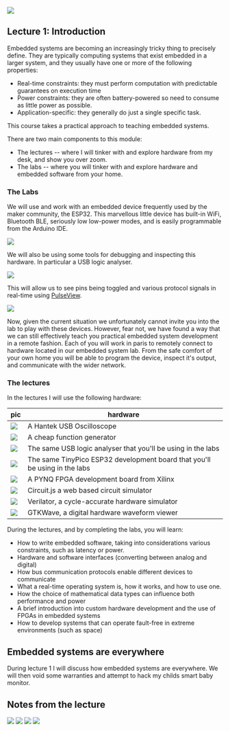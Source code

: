 ![](imgs/EmSysLogo.svg)

## Lecture 1: Introduction 
Embedded systems are becoming an increasingly tricky thing to precisely define. 
They are typically computing systems that exist embedded in a larger system, and 
they usually have one or more of the following properties:

* Real-time constraints: they must perform computation with predictable guarantees on execution time
* Power constraints: they are often battery-powered so need to consume as little power as possible.
* Application-specific: they generally do just a single specific task.

This course takes a practical approach to teaching embedded systems. 

There are two main components to this module: 
* The lectures -- where I will tinker with and explore hardware from my desk, and show you over zoom.
* The labs -- where you will tinker with and explore hardware and embedded software from your home.

### The Labs
We will use and work with an embedded device frequently used by the maker community, the ESP32. 
This marvellous little device has built-in WiFi, Bluetooth BLE, seriously low low-power modes, 
and is easily programmable from the Arduino IDE. 

![](imgs/tinypico-specs-v2.jpg)

We will also be using some tools for debugging and inspecting this hardware. 
In particular a USB logic analyser.

![](imgs/logic_analyser.jpg)

This will allow us to see pins being toggled and various protocol signals in real-time using [PulseView](https://sigrok.org/wiki/PulseView).

![](imgs/pulseview.jpg)

Now, given the current situation we unfortunately cannot invite you into the lab to play with these devices.
However, fear not, we have found a way that we can still effectively teach you practical embedded system development in a remote fashion.
Each of you will work in paris to remotely connect to hardware located in our embedded system lab.
From the safe comfort of your own home you will be able to program the device, inspect it's output,
and communicate with the wider network.

### The lectures

In the lectures I will use the following hardware:

| __pic__                            | __hardware__ |
|------------------------------------|--------------|
| ![](imgs/hantek.jpg)               | A Hantek USB Oscilloscope             |
| ![](imgs/fg_small.jpg)             | A cheap function generator            |
| ![](imgs/la_small.jpg)             | The same USB logic analyser that you'll be using in the labs             |
| ![](imgs/tp_small.jpg)             | The same TinyPico ESP32 development board that you'll be using in the labs             |
| ![](imgs/pynq_small.jpg)           | A PYNQ FPGA development board from Xilinx  |
| ![](imgs/circuitjs_small.gif)            | Circuit.js a web based circuit simulator   |
| ![](imgs/verilator_small.jpg)      | Verilator, a cycle-accurate hardware simulator |
| ![](imgs/gtkwave_small.gif)        | GTKWave, a digital hardware waveform viewer |

During the lectures, and by completing the labs, you will learn:

* How to write embedded software, taking into considerations various constraints, such as latency or power. 
* Hardware and software interfaces (converting between analog and digital)
* How bus communication protocols enable different devices to communicate
* What a real-time operating system is, how it works, and how to use one.
* How the choice of mathematical data types can influence both performance and power
* A brief introduction into custom hardware development and the use of FPGAs in embedded systems
* How to develop systems that can operate fault-free in extreme environments (such as space)

## Embedded systems are everywhere
During lecture 1 I will discuss how embedded systems are everywhere. 
We will then void some warranties and attempt to hack my childs smart baby monitor.

## Notes from the lecture
![](imgs/CubeSat.png)
![](imgs/OurLab.png)
![](imgs/Outline.png)
![](imgs/UART.png)
